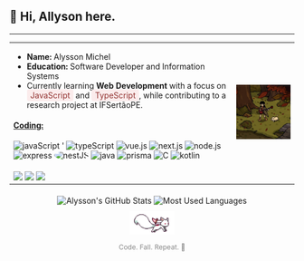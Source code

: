 <h2 align="left">🍂 Hi, Allyson here.</h2>

---

<table style="margin: 0 auto; max-width: 100%;">
  <tr>
    <td>
      <ul>
        <li><strong>Name:</strong> Alysson Michel</li>
        <li><strong>Education:</strong> Software Developer and Information Systems</li>
        <li>Currently learning <strong>Web Development</strong> with a focus on <span style="background-color: #fbecec; padding: 2px 6px; border-radius: 4px; color: #923331;">JavaScript</span> and
          <span style="background-color: #fbecec; padding: 2px 6px; border-radius: 4px; color: #923331;">TypeScript</span>, while contributing to a research project at IFSertãoPE.</li>
      </ul>
      <h4>
        <ins>Coding:</ins>
      </h4>
      <p>
        <img src="https://cdn.jsdelivr.net/gh/devicons/devicon/icons/javascript/javascript-original.svg" width="28" title="javaScript" />
  '     <img src="https://cdn.jsdelivr.net/gh/devicons/devicon/icons/typescript/typescript-original.svg" width="28" title="typeScript" />
        <img src="https://cdn.jsdelivr.net/gh/devicons/devicon/icons/vuejs/vuejs-original.svg" width="28" title="vue.js" />
        <img src="https://cdn.jsdelivr.net/gh/devicons/devicon/icons/nextjs/nextjs-line.svg" width="28" title="next.js" />
        <img src="https://cdn.jsdelivr.net/gh/devicons/devicon/icons/nodejs/nodejs-original.svg" width="28" title="node.js" />
        <img src="https://cdn.jsdelivr.net/gh/devicons/devicon/icons/express/express-original.svg" width="28" title="express" />
        <img src="https://nestjs.com/img/logo-small.svg" width="28" style="background-color: white; border-radius: 50%;" title="nestJS" />
        <img src="https://cdn.jsdelivr.net/gh/devicons/devicon/icons/java/java-original.svg" width="28" title="java" />
        <img src="https://cdn.jsdelivr.net/gh/devicons/devicon/icons/prisma/prisma-original.svg" width="28" title="prisma" />
        <img src="https://cdn.jsdelivr.net/gh/devicons/devicon/icons/c/c-original.svg" width="28" title="C" />
        <img src="https://cdn.jsdelivr.net/gh/devicons/devicon/icons/kotlin/kotlin-original.svg" width="28" title="kotlin" />
      </p>
      <div align="left" style="margin-top: 20px;">
        <a href="mailto:alyssonmichel20@gmail.com" target="_blank"><img src="https://img.shields.io/badge/Gmail-923331?style=for-the-badge&logo=gmail&logoColor=white"></a>
        <a href="https://www.linkedin.com/in/alysson-michel-50a227273/" target="_blank"><img src="https://img.shields.io/badge/LinkedIn-923331?style=for-the-badge&logo=linkedin&logoColor=white"></a>
        <a href="https://discordapp.com/users/1138351681902493756" target="_blank"><img src="https://img.shields.io/badge/Discord-923331?style=for-the-badge&logo=discord&logoColor=white"></a>
      </div>
    </td>
    <td>
      <img src="images/pinimg.jpg" alt="images" style="width: 100%; max-width: 300px;">
    </td>
  </tr>
</table>

<div align="center" style="margin-top: 20px;">
  <img height="170em" src="https://github-readme-stats.vercel.app/api?username=ailyson&show_icons=true&title_color=923331&icon_color=923331&text_color=ffffff&bg_color=0d1117&locale=en&include_all_commits=true" alt="Alysson's GitHub Stats"/>
  <img height="180em" src="https://github-readme-stats.vercel.app/api/top-langs?username=ailyson&show_icons=true&title_color=923331&text_color=ffffff&bg_color=0d1117&locale=en&layout=compact" alt="Most Used Languages"/>
</div>
<div align="center" style="margin-top: 10px;">
  <img src="images/kyubey.gif" width="80" alt="Coding GIF">
  <p style="font-size: 12px; color: #888;">Code. Fall. Repeat. 🍁</p>
</div>